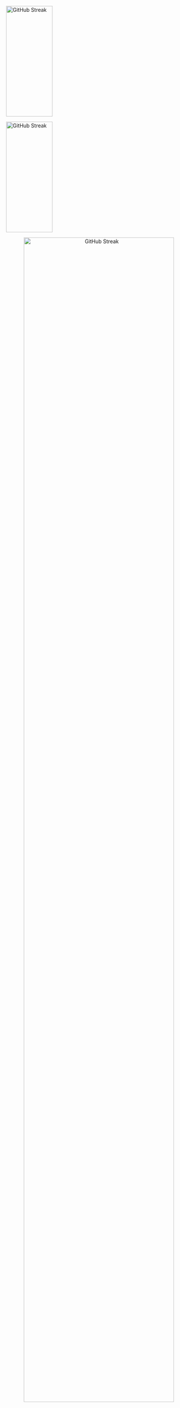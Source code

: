<p>
  <img width="50%" height="300px" src="https://github-readme-stats.vercel.app/api?username=Sylvain-Valvassori&show_icons=true&theme=react" alt="GitHub Streak">
</p>
<p>
  <img width="50%" height="300px" src="https://github-readme-stats.vercel.app/api/top-langs/?username=Sylvain-Valvassori&layout=compact&theme=react" alt="GitHub Streak">
</p>
<p align="center">
  <img width="90%" src="https://github-readme-streak-stats.herokuapp.com?user=Sylvain-Valvassori&theme=react&hide_border=true&ring=FFFFFF" alt="GitHub Streak">
</p>




